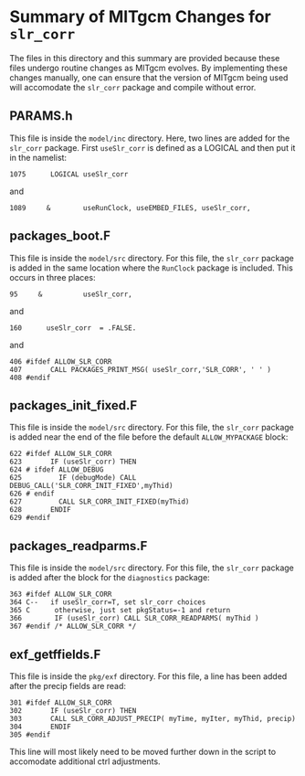 # Summary of MITgcm Changes for `slr_corr`
The files in this directory and this summary are provided because these files undergo routine changes as MITgcm evolves. By implementing these changes manually, one can ensure that the version of MITgcm being used will accomodate the `slr_corr` package and compile without error.

## PARAMS.h
This file is inside the `model/inc` directory. Here, two lines are added for the `slr_corr` package. First `useSlr_corr` is defined as a LOGICAL and then put it in the namelist:
```
1075      LOGICAL useSlr_corr                             
```
and
```
1089     &        useRunClock, useEMBED_FILES, useSlr_corr,           
```

## packages_boot.F
This file is inside the `model/src` directory. For this file, the `slr_corr` package is added in the same location where the `RunClock` package is included. This occurs in three places:
```
95     &          useSlr_corr,        
```
and
```
160      useSlr_corr  = .FALSE.                      
```
and
```
406 #ifdef ALLOW_SLR_CORR                                        
407       CALL PACKAGES_PRINT_MSG( useSlr_corr,'SLR_CORR', ' ' ) 
408 #endif
```

## packages_init_fixed.F
This file is inside the `model/src` directory. For this file, the `slr_corr` package is added near the end of the file before the default `ALLOW_MYPACKAGE` block:
```
622 #ifdef ALLOW_SLR_CORR
623       IF (useSlr_corr) THEN
624 # ifdef ALLOW_DEBUG
625         IF (debugMode) CALL DEBUG_CALL('SLR_CORR_INIT_FIXED',myThid)
626 # endif
627         CALL SLR_CORR_INIT_FIXED(myThid)
628       ENDIF
629 #endif
```

## packages_readparms.F
This file is inside the `model/src` directory. For this file, the `slr_corr` package is added after the block for the `diagnostics` package:
```
363 #ifdef ALLOW_SLR_CORR
364 C--   if useSlr_corr=T, set slr_corr choices
365 C      otherwise, just set pkgStatus=-1 and return
366        IF (useSlr_corr) CALL SLR_CORR_READPARMS( myThid )
367 #endif /* ALLOW_SLR_CORR */
```

## exf_getffields.F
This file is inside the `pkg/exf` directory. For this file, a line has been added after the precip fields are read:
```
301 #ifdef ALLOW_SLR_CORR
302       IF (useSlr_corr) THEN
303       CALL SLR_CORR_ADJUST_PRECIP( myTime, myIter, myThid, precip)
304       ENDIF
305 #endif
```
This line will most likely need to be moved further down in the script to accomodate additional ctrl adjustments.
